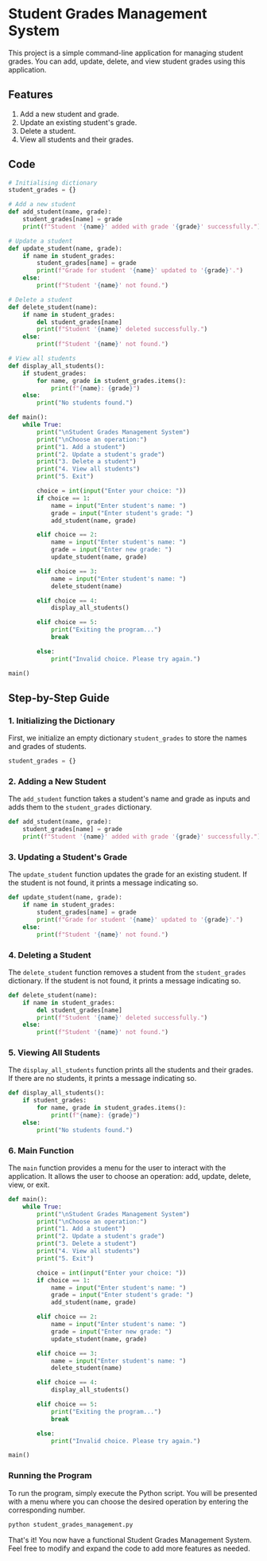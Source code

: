 # Student Grades Management System

This project is a simple command-line application for managing student grades. You can add, update, delete, and view student grades using this application.

## Features

1. Add a new student and grade.
2. Update an existing student's grade.
3. Delete a student.
4. View all students and their grades.

## Code

```python
# Initialising dictionary
student_grades = {}

# Add a new student
def add_student(name, grade):
    student_grades[name] = grade
    print(f"Student '{name}' added with grade '{grade}' successfully.")

# Update a student
def update_student(name, grade):
    if name in student_grades:
        student_grades[name] = grade
        print(f"Grade for student '{name}' updated to '{grade}'.")
    else:
        print(f"Student '{name}' not found.")

# Delete a student
def delete_student(name):
    if name in student_grades:
        del student_grades[name]
        print(f"Student '{name}' deleted successfully.")
    else:
        print(f"Student '{name}' not found.")

# View all students
def display_all_students():
    if student_grades:
        for name, grade in student_grades.items():
            print(f"{name}: {grade}")
    else:
        print("No students found.")

def main():
    while True:
        print("\nStudent Grades Management System")
        print("\nChoose an operation:")
        print("1. Add a student")
        print("2. Update a student's grade")
        print("3. Delete a student")
        print("4. View all students")
        print("5. Exit")

        choice = int(input("Enter your choice: "))
        if choice == 1:
            name = input("Enter student's name: ")
            grade = input("Enter student's grade: ")
            add_student(name, grade)

        elif choice == 2:
            name = input("Enter student's name: ")
            grade = input("Enter new grade: ")
            update_student(name, grade)

        elif choice == 3:
            name = input("Enter student's name: ")
            delete_student(name)

        elif choice == 4:
            display_all_students()

        elif choice == 5:
            print("Exiting the program...")
            break

        else:
            print("Invalid choice. Please try again.")

main()
```

## Step-by-Step Guide

### 1. Initializing the Dictionary
First, we initialize an empty dictionary `student_grades` to store the names and grades of students.

```python
student_grades = {}
```

### 2. Adding a New Student
The `add_student` function takes a student's name and grade as inputs and adds them to the `student_grades` dictionary.

```python
def add_student(name, grade):
    student_grades[name] = grade
    print(f"Student '{name}' added with grade '{grade}' successfully.")
```

### 3. Updating a Student's Grade
The `update_student` function updates the grade for an existing student. If the student is not found, it prints a message indicating so.

```python
def update_student(name, grade):
    if name in student_grades:
        student_grades[name] = grade
        print(f"Grade for student '{name}' updated to '{grade}'.")
    else:
        print(f"Student '{name}' not found.")
```

### 4. Deleting a Student
The `delete_student` function removes a student from the `student_grades` dictionary. If the student is not found, it prints a message indicating so.

```python
def delete_student(name):
    if name in student_grades:
        del student_grades[name]
        print(f"Student '{name}' deleted successfully.")
    else:
        print(f"Student '{name}' not found.")
```

### 5. Viewing All Students
The `display_all_students` function prints all the students and their grades. If there are no students, it prints a message indicating so.

```python
def display_all_students():
    if student_grades:
        for name, grade in student_grades.items():
            print(f"{name}: {grade}")
    else:
        print("No students found.")
```

### 6. Main Function
The `main` function provides a menu for the user to interact with the application. It allows the user to choose an operation: add, update, delete, view, or exit.

```python
def main():
    while True:
        print("\nStudent Grades Management System")
        print("\nChoose an operation:")
        print("1. Add a student")
        print("2. Update a student's grade")
        print("3. Delete a student")
        print("4. View all students")
        print("5. Exit")

        choice = int(input("Enter your choice: "))
        if choice == 1:
            name = input("Enter student's name: ")
            grade = input("Enter student's grade: ")
            add_student(name, grade)

        elif choice == 2:
            name = input("Enter student's name: ")
            grade = input("Enter new grade: ")
            update_student(name, grade)

        elif choice == 3:
            name = input("Enter student's name: ")
            delete_student(name)

        elif choice == 4:
            display_all_students()

        elif choice == 5:
            print("Exiting the program...")
            break

        else:
            print("Invalid choice. Please try again.")

main()
```

### Running the Program
To run the program, simply execute the Python script. You will be presented with a menu where you can choose the desired operation by entering the corresponding number.

```sh
python student_grades_management.py
```

That's it! You now have a functional Student Grades Management System. Feel free to modify and expand the code to add more features as needed.
